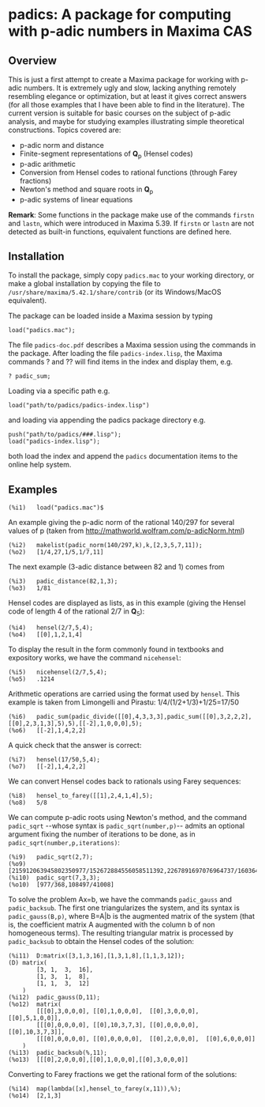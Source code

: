 # padics: A package for computing with p-adic numbers in Maxima CAS #

## Overview ##

This is just a first attempt to create a Maxima package for
working with p-adic numbers. It is extremely ugly and slow, lacking 
anything remotely resembling elegance or optimization, but at least
it gives correct answers (for all those examples that I have been
able to find in the literature).
The current version is suitable for basic courses on the subject of p-adic
analysis, and maybe for studying examples illustrating simple theoretical
constructions.
Topics covered are:
* p-adic norm and distance
* Finite-segment representations of **Q**<sub>p</sub> (Hensel codes)
* p-adic arithmetic
* Conversion from Hensel codes to rational functions (through Farey fractions)
* Newton's method and square roots in **Q**<sub>p</sub>
* p-adic systems of linear equations

**Remark**: Some functions in the package make use of the commands
`firstn` and `lastn`, which were introduced in Maxima 5.39.
If `firstn` or `lastn` are not detected as built-in functions,
equivalent functions are defined here.


## Installation ##

To install the package, simply copy `padics.mac` to your working
directory, or make a global installation by copying the file to
`/usr/share/maxima/5.42.1/share/contrib` (or its Windows/MacOS equivalent).

The package can be loaded inside a Maxima session by typing
```
load("padics.mac");
```

The file `padics-doc.pdf` describes a Maxima session using the commands in the package.
After loading the file `padics-index.lisp`, the Maxima commands ? and ?? will find items
in the index and display them, e.g. 
```
? padic_sum;
```
Loading via a specific path e.g. 
```
load("path/to/padics/padics-index.lisp")
```
and loading via appending the padics package directory e.g.
```
push("path/to/padics/###.lisp");
load("padics-index.lisp");
```
both load the index and append the `padics` documentation items to the online help system.

## Examples ##

```
(%i1)	load("padics.mac")$
```
An example giving the p-adic norm of the rational 140/297 for several values of p
(taken from http://mathworld.wolfram.com/p-adicNorm.html)
```
(%i2)	makelist(padic_norm(140/297,k),k,[2,3,5,7,11]);
(%o2)	[1/4,27,1/5,1/7,11]
```
The next example (3-adic distance between 82 and 1) comes from 
[](https://www.sangakoo.com/en/unit/p-adic-distance)
```
(%i3)	padic_distance(82,1,3);
(%o3)	1/81
```
Hensel codes are displayed as lists, as in this example (giving the Hensel code
of length 4 of the rational 2/7 in **Q**<sub>5</sub>):
```
(%i4)	hensel(2/7,5,4);
(%o4)	[[0],1,2,1,4]
```
To display the result in the form commonly found in textbooks and expository works,
we have the command `nicehensel`:
```
(%i5)	nicehensel(2/7,5,4);
(%o5)	.1214
```
Arithmetic operations are carried using the format used by `hensel`. This example
is taken from Limongelli and Pirastu:  1/4/(1/2+1/3)+1/25=17/50
```
(%i6)	padic_sum(padic_divide([[0],4,3,3,3],padic_sum([[0],3,2,2,2],[[0],2,3,1,3],5),5),[[-2],1,0,0,0],5);
(%o6)	[[-2],1,4,2,2]
```
A quick check that the answer is correct:
```
(%i7)	hensel(17/50,5,4);
(%o7)	[[-2],1,4,2,2]
```
We can convert Hensel codes back to rationals using Farey sequences:
```
(%i8)	hensel_to_farey([[1],2,4,1,4],5);
(%o8)	5/8
```
We can compute p-adic roots using Newton's method, and the command `padic_sqrt` 
--whose syntax is `padic_sqrt(number,p)`-- admits an optional argument fixing the 
number of iterations to be done, as in `padic_sqrt(number,p,iterations)`:
```
(%i9)	padic_sqrt(2,7);
(%o9)	[215912063945802350977/152672884556058511392,2267891697076964737/1603641597827614272]
(%i10)	padic_sqrt(7,3,3);
(%o10)	[977/368,108497/41008]
```
To solve the problem Ax=b, we have the commands `padic_gauss` and
`padic_backsub`. The first one triangularizes the system, and its syntax
is `padic_gauss(B,p)`, where B=A|b is the augmented matrix of the system
(that is, the coefficient matrix A augmented with the column b of non
homogeneous terms). The resulting triangular matrix is processed
by `padic_backsub` to obtain the Hensel codes of the solution:
```
(%i11)	D:matrix([3,1,3,16],[1,3,1,8],[1,1,3,12]);
(D)	matrix(
		[3,	1,	3,	16],
		[1,	3,	1,	8],
		[1,	1,	3,	12]
	)
(%i12)	padic_gauss(D,11);
(%o12)	matrix(
		[[[0],3,0,0,0],	[[0],1,0,0,0],	[[0],3,0,0,0],	[[0],5,1,0,0]],
		[[[0],0,0,0,0],	[[0],10,3,7,3],	[[0],0,0,0,0],	[[0],10,3,7,3]],
		[[[0],0,0,0,0],	[[0],0,0,0,0],	[[0],2,0,0,0],	[[0],6,0,0,0]]
	)
(%i13)	padic_backsub(%,11);
(%o13)	[[[0],2,0,0,0],[[0],1,0,0,0],[[0],3,0,0,0]]
```
Converting to Farey fractions we get the rational form of the solutions:
```
(%i14)	map(lambda([x],hensel_to_farey(x,11)),%);
(%o14)	[2,1,3]
```
